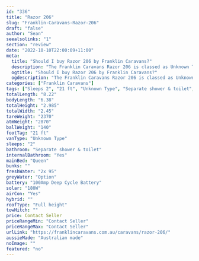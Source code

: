```yaml
---
id: "336"
title: "Razor 206"
slug: "Franklin-Caravans-Razor-206"
draft: "false"
author: "Sean"
seealsolinks: "1"
section: "review"
date: "2022-10-10T22:00:09+11:00"
meta:
  title: "Should I buy Razor 206 by Franklin Caravans?"
  description: "The Franklin Caravans Razor 206 is classed as Unknown Type, and sleeps 2 people. It is Australian made and comes in at 21 ft. It generally has Separate shower & toilet."
  ogtitle: "Should I buy Razor 206 by Franklin Caravans?"
  ogdescription: "The Franklin Caravans Razor 206 is classed as Unknown Type, and sleeps 2 people. It is Australian made and comes in at 21 ft. It generally has Separate shower & toilet."
categories: ["Franklin Caravans"]
tags: ["Sleeps 2", "21 ft", "Unknown Type", "Separate shower & toilet", "Full height", "Price Unknown", "Australian made"]
totalLength: "8.22"
bodyLength: "6.38"
totalHeight: "2.985"
totalWidth: "2.45"
tareWeight: "2370"
atmWeight: "2870"
ballWeight: "140"
footTag: "21 ft"
vanType: "Unknown Type"
sleeps: "2"
bathroom: "Separate shower & toilet"
internalBathroom: "Yes"
mainBed: "Queen"
bunks: ""
freshWater: "2x 95"
greyWater: "Option"
battery: "100Amp Deep Cycle Battery"
solar: "180W"
airCon: "Yes"
hybrid: ""
roofType: "Full height"
towHitch: ""
price: Contact Seller
priceRangeMin: "Contact Seller"
priceRangeMax: "Contact Seller"
urlLink: "https://franklincaravans.com.au/caravans/razor-206/"
aussieMade: "Australian made"
noImage: ""
featured: "no"
---
```

